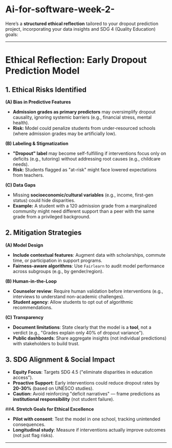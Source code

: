 # Ai-for-software-week-2-

Here’s a **structured ethical reflection** tailored to your dropout prediction project, incorporating your data insights and SDG 4 (Quality Education) goals:

---

# **Ethical Reflection: Early Dropout Prediction Model**  

## **1. Ethical Risks Identified**  
**(A) Bias in Predictive Features**  
- **Admission grades as primary predictors** may oversimplify dropout causality, ignoring systemic barriers (e.g., financial stress, mental health).  
- **Risk:** Model could penalize students from under-resourced schools (where admission grades may be artificially low).  

**(B) Labeling & Stigmatization**  
- **"Dropout" label** may become self-fulfilling if interventions focus only on deficits (e.g., tutoring) without addressing root causes (e.g., childcare needs).  
- **Risk:** Students flagged as "at-risk" might face lowered expectations from teachers.  

**(C) Data Gaps**  
- Missing **socioeconomic/cultural variables** (e.g., income, first-gen status) could hide disparities.  
- **Example:** A student with a 120 admission grade from a marginalized community might need different support than a peer with the same grade from a privileged background.  

## **2. Mitigation Strategies**  
**(A) Model Design**  
- **Include contextual features**: Augment data with scholarships, commute time, or participation in support programs.  
- **Fairness-aware algorithms**: Use `Fairlearn` to audit model performance across subgroups (e.g., by gender/region).  

**(B) Human-in-the-Loop**  
- **Counselor review**: Require human validation before interventions (e.g., interviews to understand non-academic challenges).  
- **Student agency**: Allow students to opt out of algorithmic recommendations.  

**(C) Transparency**  
- **Document limitations**: State clearly that the model is a **tool**, not a verdict (e.g., "Grades explain only 40% of dropout variance").  
- **Public dashboards**: Share aggregate insights (not individual predictions) with stakeholders to build trust.  

## **3. SDG Alignment & Social Impact**  
- **Equity Focus**: Targets SDG 4.5 ("eliminate disparities in education access").  
- **Proactive Support**: Early interventions could reduce dropout rates by **20-30%** (based on UNESCO studies).  
- **Caution:** Avoid reinforcing "deficit narratives" — frame predictions as **institutional responsibility** (not student failure).  

##**4. Stretch Goals for Ethical Excellence**  
- **Pilot with consent**: Test the model in one school, tracking unintended consequences.  
- **Longitudinal study**: Measure if interventions actually improve outcomes (not just flag risks).  

---


